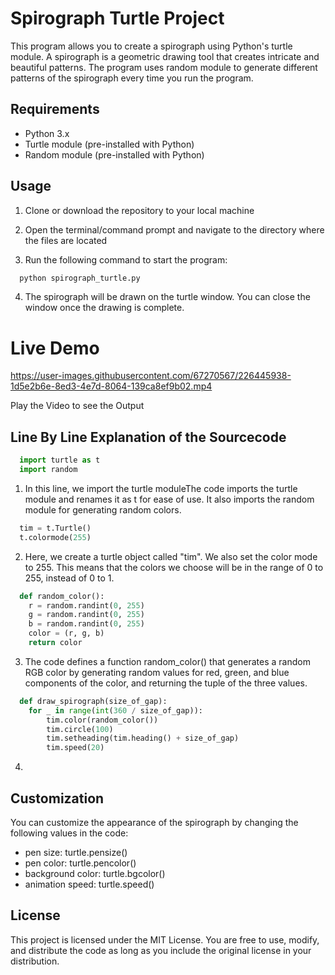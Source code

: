 # Spirograph Turtle Project
This program allows you to create a spirograph using Python's turtle module. A spirograph is a geometric drawing tool that creates intricate and beautiful patterns. The program uses random module to generate different patterns of the spirograph every time you run the program.

##  Requirements
- Python 3.x
- Turtle module (pre-installed with Python)
- Random module (pre-installed with Python)

##  Usage
1. Clone or download the repository to your local machine

2. Open the terminal/command prompt and navigate to the directory where the files are located

3. Run the following command to start the program:
```cmd
  python spirograph_turtle.py
```
4. The spirograph will be drawn on the turtle window. You can close the window once the drawing is complete.

# Live Demo
https://user-images.githubusercontent.com/67270567/226445938-1d5e2b6e-8ed3-4e7d-8064-139ca8ef9b02.mp4

Play the Video to see the Output

##  Line By Line Explanation of the Sourcecode

```python
  import turtle as t
  import random
```
1. In this line, we import the turtle moduleThe code imports the turtle module and renames it as t for ease of use. It also imports the random module for generating random colors.

```python
  tim = t.Turtle()
  t.colormode(255)
```
2. Here, we create a turtle object called "tim". We also set the color mode to 255. This means that the colors we choose will be in the range of 0 to 255, instead of 0 to 1.

```python
  def random_color():
    r = random.randint(0, 255)
    g = random.randint(0, 255)
    b = random.randint(0, 255)
    color = (r, g, b)
    return color
```
3. The code defines a function random_color() that generates a random RGB color by generating random values for red, green, and blue components of the color, and returning the tuple of the three values.

```python
  def draw_spirograph(size_of_gap):
    for _ in range(int(360 / size_of_gap)):
        tim.color(random_color())
        tim.circle(100)
        tim.setheading(tim.heading() + size_of_gap)
        tim.speed(20)
```
4.  

## Customization
You can customize the appearance of the spirograph by changing the following values in the code:

- pen size: turtle.pensize()
- pen color: turtle.pencolor()
- background color: turtle.bgcolor()
- animation speed: turtle.speed()

## License
This project is licensed under the MIT License. You are free to use, modify, and distribute the code as long as you include the original license in your distribution.
